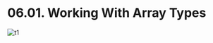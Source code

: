# 06.01. Working With Array Types

![t1](https://github.com/kiranbansode/learn-typescript/assets/50626798/8705e2a7-d564-4adb-83c2-4641ec83b36b)
